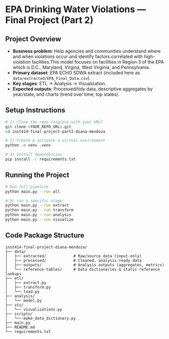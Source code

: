 # EPA Drinking Water Violations — Final Project (Part 2)

## Project Overview
- **Business problem**: Help agencies and communities understand where and when violations occur and identify factors correlated with high-violation facilities.This model focuses on facilities in Region 3 of the EPA which is D.C., Maryland, Virgina, West Virginia, and Pennsylvania.
- **Primary dataset**: EPA ECHO SDWA extract (included here as `data/extracted/EPA_Final_Data.csv`).
- **Key stages**: ETL → Analysis → Visualization.
- **Expected outputs**: Processed/tidy data, descriptive aggregates by year/state, and charts (trend over time; top states).

## Setup Instructions
```bash
# 1) Clone the repo (replace with your URL)
git clone <YOUR_REPO_URL>.git
cd inst414-final-project-part2-diana-mendoza

# 2) Create & activate a virtual environment
python -m venv .venv

# 3) Install dependencies
pip install -r requirements.txt
```

## Running the Project
```bash
# Run full pipeline
python main.py --run all

# Or run a specific stage
python main.py --run extract
python main.py --run transform
python main.py --run analysis
python main.py --run visualize
```

## Code Package Structure
```
inst414-final-project-diana-mendoza/
├── data/
│   ├── extracted/            # Raw/source data (input-only)
│   ├── processed/            # Cleaned, analysis-ready data
│   ├── outputs/              # Analysis outputs (aggregates, metrics)
│   └── reference-tables/     # Data dictionaries & static reference lookups
├── etl/
│   ├── extract.py
│   ├── transform.py
│   └── load.py
├── analysis/
│   └── model.py
├── vis/
│   └── visualizations.py
├── scripts/
│   └── make_data_dictionary.py
├── main.py
├── README.md
└── requirements.txt
```

